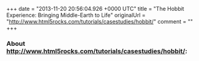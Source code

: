 +++
date = "2013-11-20 20:56:04.926 +0000 UTC"
title = "The Hobbit Experience: Bringing Middle-Earth to Life"
originalUrl = "http://www.html5rocks.com/tutorials/casestudies/hobbit/"
comment = ""
+++

### About http://www.html5rocks.com/tutorials/casestudies/hobbit/:



